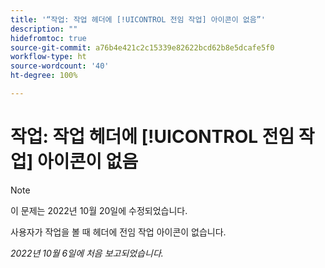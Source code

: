 ```yaml
---
title: '“작업: 작업 헤더에 [!UICONTROL 전임 작업] 아이콘이 없음”'
description: ""
hidefromtoc: true
source-git-commit: a76b4e421c2c15339e82622bcd62b8e5dcafe5f0
workflow-type: ht
source-wordcount: '40'
ht-degree: 100%

---
```



# 작업: 작업 헤더에 [!UICONTROL 전임 작업] 아이콘이 없음

>[!NOTE]
>
>이 문제는 2022년 10월 20일에 수정되었습니다.

사용자가 작업을 볼 때 헤더에 전임 작업 아이콘이 없습니다.

_2022년 10월 6일에 처음 보고되었습니다._

